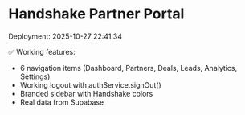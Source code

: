 ﻿# Handshake Partner Portal

Deployment: 2025-10-27 22:41:34

✅ Working features:
- 6 navigation items (Dashboard, Partners, Deals, Leads, Analytics, Settings)
- Working logout with authService.signOut()
- Branded sidebar with Handshake colors
- Real data from Supabase
